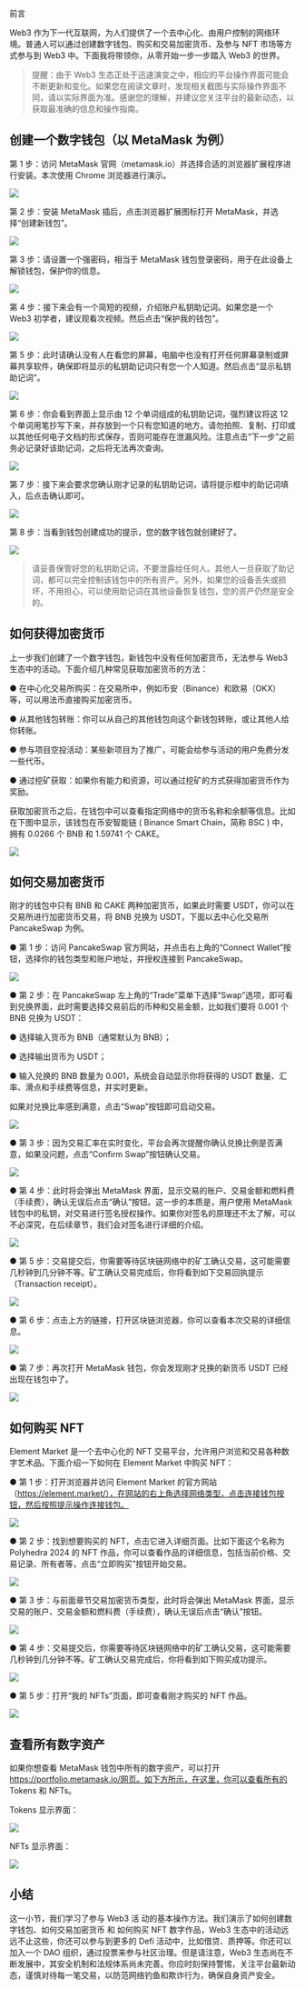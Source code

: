 前言

Web3 作为下一代互联网，为人们提供了一个去中心化、由用户控制的网络环境。普通人可以通过创建数字钱包、购买和交易加密货币、及参与 NFT 市场等方式参与到 Web3 中。下面我将带领你，从零开始一步一步踏入 Web3 的世界。

> 提醒：由于 Web3 生态正处于迅速演变之中，相应的平台操作界面可能会不断更新和变化。如果您在阅读文章时，发现相关截图与实际操作界面不同，请以实际界面为准。感谢您的理解，并建议您关注平台的最新动态，以获取最准确的信息和操作指南。

## 创建一个数字钱包（以 MetaMask 为例）

第 1 步：访问 MetaMask 官网（metamask.io）并选择合适的浏览器扩展程序进行安装。本次使用 Chrome 浏览器进行演示。

![](./assets/metamask.webp)

第 2 步：安装 MetaMask 插后，点击浏览器扩展图标打开 MetaMask，并选择“创建新钱包”。

![](./assets/create-wallet.webp)

第 3 步：请设置一个强密码，相当于 MetaMask 钱包登录密码，用于在此设备上解锁钱包，保护你的信息。

![](./assets/metamask-password.webp)

第 4 步：接下来会有一个简短的视频，介绍账户私钥助记词。如果您是一个 Web3 初学者，建议观看次视频。然后点击“保护我的钱包”。

![](./assets/metamask-protect.webp)

第 5 步：此时请确认没有人在看您的屏幕，电脑中也没有打开任何屏幕录制或屏幕共享软件，确保即将显示的私钥助记词只有您一个人知道。然后点击“显示私钥助记词”。

![](./assets/metamask-key.webp)

第 6 步：你会看到界面上显示由 12 个单词组成的私钥助记词，强烈建议将这 12 个单词用笔抄写下来，并存放到一个只有您知道的地方。请勿拍照、复制、打印或以其他任何电子文档的形式保存，否则可能存在泄漏风险。注意点击“下一步”之前务必记录好该助记词，之后将无法再次查询。

![](./assets/metamask-writekey.webp)

第 7 步：接下来会要求您确认刚才记录的私钥助记词，请将提示框中的助记词填入，后点击确认即可。

![](./assets/metamask-confirm.webp)

第 8 步：当看到钱包创建成功的提示，您的数字钱包就创建好了。

![](./assets/metamask-createsuccess.webp)

> 请妥善保管好您的私钥助记词，不要泄露给任何人。其他人一旦获取了助记词，都可以完全控制该钱包中的所有资产。另外，如果您的设备丢失或损坏，不用担心，可以使用助记词在其他设备恢复钱包，您的资产仍然是安全的。

## 如何获得加密货币

上一步我们创建了一个数字钱包，新钱包中没有任何加密货币，无法参与 Web3 生态中的活动。下面介绍几种常见获取加密货币的方法：

● 在中心化交易所购买：在交易所中，例如币安（Binance）和欧易（OKX）等，可以用法币直接购买加密货币。

● 从其他钱包转账：你可以从自己的其他钱包向这个新钱包转账，或让其他人给你转账。

● 参与项目空投活动：某些新项目为了推广，可能会给参与活动的用户免费分发一些代币。

● 通过挖矿获取：如果你有能力和资源，可以通过挖矿的方式获得加密货币作为奖励。

获取加密货币之后，在钱包中可以查看指定网络中的货币名称和余额等信息。比如在下图中显示，该钱包在币安智能链 ( Binance Smart Chain，简称 BSC ) 中，拥有 0.0266 个 BNB 和 1.59741 个 CAKE。

![](./assets/metamask-account.webp)

## 如何交易加密货币

刚才的钱包中只有 BNB 和 CAKE 两种加密货币，如果此时需要 USDT，你可以在交易所进行加密货币交易，将 BNB 兑换为 USDT，下面以去中心化交易所 PancakeSwap 为例。

● 第 1 步：访问 PancakeSwap 官方网站，并点击右上角的“Connect Wallet”按钮，选择你的钱包类型和账户地址，并授权连接到 PancakeSwap。

![](./assets/pancake-swap.webp)

● 第 2 步：在 PancakeSwap 左上角的“Trade”菜单下选择“Swap”选项，即可看到兑换界面，此时需要选择交易前后的币种和交易金额，比如我们要将 0.001 个 BNB 兑换为 USDT：

● 选择输入货币为 BNB（通常默认为 BNB）；

● 选择输出货币为 USDT；

● 输入兑换的 BNB 数量为 0.001，系统会自动显示你将获得的 USDT 数量、汇率、滑点和手续费等信息，并实时更新。

如果对兑换比率感到满意，点击“Swap”按钮即可启动交易。

![](./assets/pancake.webp)

● 第 3 步：因为交易汇率在实时变化，平台会再次提醒你确认兑换比例是否满意，如果没问题，点击“Confirm Swap”按钮确认交易。

![](./assets/pancake-confirm.webp)

● 第 4 步：此时将会弹出 MetaMask 界面，显示交易的账户、交易金额和燃料费（手续费），确认无误后点击“确认”按钮。这一步的本质是，用户使用 MetaMask 钱包中的私钥，对交易进行签名授权操作。如果你对签名的原理还不太了解，可以不必深究，在后续章节，我们会对签名进行详细的介绍。

![](./assets/pancake-pot.webp)

● 第 5 步：交易提交后，你需要等待区块链网络中的矿工确认交易，这可能需要几秒钟到几分钟不等。矿工确认交易完成后，你将看到如下交易回执提示（Transaction receipt）。

![](./assets/pancake-receipt.webp)

● 第 6 步：点击上方的链接，打开区块链浏览器，你可以查看本次交易的详细信息。

![](./assets/pancake-detail.webp)

● 第 7 步：再次打开 MetaMask 钱包，你会发现刚才兑换的新货币 USDT 已经出现在钱包中了。

![](./assets/pancake-metamask.webp)

## 如何购买 NFT

Element Market 是一个去中心化的 NFT 交易平台，允许用户浏览和交易各种数字艺术品。下面介绍一下如何在 Element Market 中购买 NFT：

● 第 1 步：打开浏览器并访问 Element Market 的官方网站（https://element.market/），在网站的右上角选择网络类型，点击连接钱包按钮，然后按照提示操作连接钱包。

![](./assets/element-market.webp)

● 第 2 步：找到想要购买的 NFT，点击它进入详细页面。比如下面这个名称为 Polyhedra 2024 的 NFT 作品，你可以查看作品的详细信息，包括当前价格、交易记录、所有者等，点击“立即购买”按钮开始交易。

![](./assets/element-polyhedra.webp)

● 第 3 步：与前面章节交易加密货币类型，此时将会弹出 MetaMask 界面，显示交易的账户、交易金额和燃料费（手续费），确认无误后点击“确认”按钮。

![](./assets/element-confirm.webp)

● 第 4 步：交易提交后，你需要等待区块链网络中的矿工确认交易，这可能需要几秒钟到几分钟不等。矿工确认交易完成后，你将看到如下购买成功提示。

![](./assets/element-success.webp)

● 第 5 步：打开“我的 NFTs”页面，即可查看刚才购买的 NFT 作品。

![](./assets/element-metamask.webp)

## 查看所有数字资产

如果你想查看 MetaMask 钱包中所有的数字资产，可以打开 https://portfolio.metamask.io/网页。如下方所示，在这里，你可以查看所有的 Tokens 和 NFTs。

Tokens 显示界面：

![](./assets/metamask-token.webp)

NFTs 显示界面：

![](./assets/metamask-nft.webp)

## 小结

这一小节，我们学习了参与 Web3 活 动的基本操作方法。我们演示了如何创建数字钱包、如何交易加密货币 和 如何购买 NFT 数字作品，Web3 生态中的活动远远不止这些，你还可以参与到更多的 Defi 活动中，比如借贷、质押等。你还可以加入一个 DAO 组织，通过投票来参与社区治理。但是请注意，Web3 生态尚在不断发展中，其安全机制和法规体系尚未完善。你应时刻保持警惕，关注平台最新动态，谨慎对待每一笔交易，以防范网络钓鱼和欺诈行为，确保自身资产安全。

